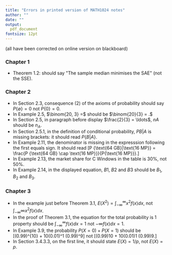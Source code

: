 ```yaml
---
title: "Errors in printed version of MATH1024 notes"
author: ""
date: ""
output:
  pdf_document
fontsize: 12pt
---
```


(all have been corrected on online version on blackboard)

### Chapter 1

- Theorem 1.2: should say "The sample median minimises the SAE" (not the SSE).

### Chapter 2

- In Section 2.3, consequence (2) of the axioms of probability should
say $P\{\emptyset\}=0$ not $P\{0\} = 0$.
- In Example 2.5, $\binom{20, 3} =$ should be $\binom{20}{3} = .$
- In Section 2.5, in paragraph before display $\frac{2}{3} = \ldots$, $nA$
should be $n_A$.
- In Section 2.5.1, in the definition of conditional probability,
$P{B|A}$ is missing brackets: it should read $P\{B|A\}$.
- In Example 2.11, the denominator is missing in the expresssion following the first equals sign.
It should read \[P \{\text{$64$ GB}|\text{$16$ MP}\} =
  \frac{P \{\text{$64$ GB} \cap \text{$16$ MP}\}}{P\{\text{$16$ MP}\}}.\]
- In Example 2.13, the market share for C Windows in the table is
30%, not 50%.
- In Example 2.14, in the displayed equation, $B1$, $B2$ and $B3$ should
be $B_1$, $B_2$ and $B_3$.

### Chapter 3

- In the example just before Theorem 3.1, $E(X^2) = \int_{-\infty}^{\infty} x^2 f(x) dx$, not $\int_{-\infty}{\infty} x^2 f(x) dx$.
- In the proof of Theorem 3.1, the equation for the total probability
is 1 property should be 
$\int_{-\infty}^\infty f (x)dx = 1$ not $-\infty f (x)dx = 1$.
- In Example 3.9, the probability $P(X = 0) + P(X = 1)$ should be
\[(0.99)^{10} + 10(0.01)^1 (0.99)^9\]
not
\[(0.99)10 + 10(0.01)1 (0.99)9.\]
- In Section 3.4.3.3, on the first line, it should state
$E(X) = 1/p$, not $E(X) = p$.
